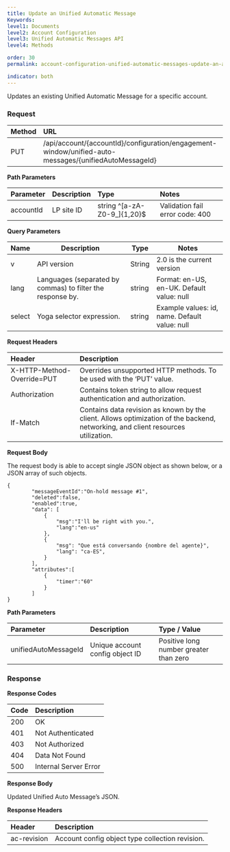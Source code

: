 ```yaml
---
title: Update an Unified Automatic Message
Keywords:
level1: Documents
level2: Account Configuration
level3: Unified Automatic Messages API
level4: Methods

order: 30
permalink: account-configuration-unified-automatic-messages-update-an-automatic-message.html

indicator: both
---
```


Updates an existing Unified Automatic Message for a specific account.

### Request

| Method | URL |
| :-------- | :----- |
| PUT | /api/account/{accountId}/configuration/engagement-window/unified-auto-messages/{unifiedAutoMessageId} |

**Path Parameters**

 |Parameter|  Description|  Type|  Notes| 
 |:----------|  :--------------|  :--------------|  :---| 
 |accountId|  LP site ID|  string ^[a-zA-Z0-9_]{1,20}$|  Validation fail error code: 400 |


**Query Parameters**

| Name            | Description                                                                  | Type    | Notes                                          |
|-----------------|------------------------------------------------------------------------------|---------|------------------------------------------------|
| v               | API version                                                                  | String  | 2.0 is the current version                     |
| lang            | Languages (separated by commas) to filter the response by.                   | string  | Format: en-US, en-UK. Default value: null      |
| select          | Yoga selector expression.                                                    | string  | Example values: id, name. Default value: null  |

**Request Headers**

| Header | Description |
| :------- | :-------------- |
| X-HTTP-Method-Override=PUT | Overrides unsupported HTTP methods. To be used with the ‘PUT’ value. |
 |Authorization | Contains token string to allow request authentication and authorization. |
| If-Match | Contains data revision as known by the client. Allows optimization of the backend, networking, and client resources utilization. |


**Request Body**

The request body is able to accept single JSON object as shown below, or a JSON array of such objects.

    {
            "messageEventId":"On-hold message #1",
            "deleted":false,
            "enabled":true,
            "data": [
                {
                    "msg":"I'll be right with you.",
                    "lang":"en-us"
                },
                {
                    "msg": "Que está conversando {nombre del agente}",
                    "lang": "ca-ES",
                }
            ],
            "attributes":[
                {
                    "timer":"60"
                }
            ]
    }

**Path Parameters**

| Parameter | Description | Type / Value |
| :----------- | :------------ | :--------------- |
| unifiedAutoMessageId | Unique account config object ID  | Positive long number greater than zero |

### Response

**Response Codes**

| Code | Description |
| :----- | :------------- |
| 200 | OK |
| 401 | Not Authenticated |
| 403 | Not Authorized |
| 404 | Data Not Found |
| 500 | Internal Server Error |

**Response Body**

Updated Unified Auto Message’s JSON.

**Response Headers**

| Header|  Description |
 |:-------  | :----- | 
 |ac-revision | Account config object type collection revision. | 
